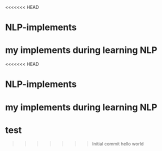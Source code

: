 <<<<<<< HEAD
# NLP-implements
my implements during learning NLP
=======
<<<<<<< HEAD
# NLP-implements
my implements during learning NLP
=======
# test
>>>>>>> Initial commit
>>>>>>> hello world
